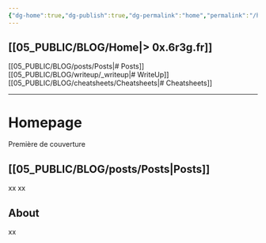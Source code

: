 ```yaml
---
{"dg-home":true,"dg-publish":true,"dg-permalink":"home","permalink":"/home/","tags":"gardenEntry","dgPassFrontmatter":true}
---
```



[[05_PUBLIC/BLOG/Home\|> 0x.6r3g.fr]] 
---
[[05_PUBLIC/BLOG/posts/Posts\|# Posts]] [[05_PUBLIC/BLOG/writeup/_writeup\|# WriteUp]] [[05_PUBLIC/BLOG/cheatsheets/Cheatsheets\|# Cheatsheets]] 

---

# Homepage
Première de couverture

## [[05_PUBLIC/BLOG/posts/Posts\|Posts]]

xx
xx

## About

xx

